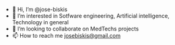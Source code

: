- 👋 Hi, I’m @jose-biskis
- 👀 I’m interested in Sotfware engineering, Artificial intelligence, Technology in general
- 💞️ I’m looking to collaborate on MedTechs projects
- 📫 How to reach me josebiskis@gmail.com

<!---
jose-biskis/jose-biskis is a ✨ special ✨ repository because its `README.md` (this file) appears on your GitHub profile.
You can click the Preview link to take a look at your changes.
--->
